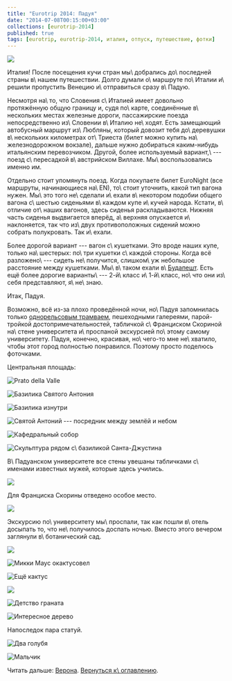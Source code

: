 ```yaml
---
title: "Eurotrip 2014: Падуя"
date: "2014-07-08T00:15:00+03:00"
collections: [eurotrip-2014]
published: true
tags: [eurotrip, eurotrip-2014, италия, отпуск, путешествие, фотки]
---
```


![](/images/travel/2014-06-eurotrip/padua-cover.jpg)

Италия! После посещения кучи стран мы\ добрались до\ последней страны в\ нашем путешествии. Долго думали о\ маршруте 
по\ Италии и\ решили пропустить Венецию и\ отправиться сразу в\ Падую.

<!--more-->

Несмотря на\ то, что Словения с\ Италией имеет довольно протяжённую общую границу и, судя по\ карте, соединённые 
в\ нескольких местах железные дороги, пассажирские поезда непосредственно из\ Словении в\ Италию не\ ходят. Есть 
замещающий автобусный маршрут из\ Любляны, который довозит тебя до\ деревушки в\ нескольких километрах от\ Триеста 
(билет можно купить на\ железнодорожном вокзале), дальше нужно добираться каким-нибудь итальянским перевозчиком.
Другой, более используемый вариант,\ --- поезд с\ пересадкой в\ австрийском Виллахе. Мы\ воспользовались именно им.

Отдельно стоит упомянуть поезд. Когда покупаете билет EuroNight (все маршруты, начинающиеся на\ EN), то\ стоит уточнить, 
какой тип вагона нужен. Мы\ это того не\ сделали и\ ехали в\ некотором подобии общего вагона с\ шестью сиденьями 
в\ каждом купе и\ кучей народа. Кстати, в\ отличие от\ наших вагонов, здесь сиденья раскладываются. Нижняя часть сиденья 
выдвигается вперёд, а\ верхняя опускается и\ наклоняется, так что из\ двух противоположных сидений можно собрать 
полукровать. Так и\ ехали.

Более дорогой вариант --- вагон с\ кушетками. Это вроде наших купе, только на\ шестерых: по\ три кушетки с\ каждой 
стороны. Когда всё разложено\ --- сидеть не\ получится, слишком\ уж небольшое расстояние между кушетками. Мы\ в\ таком 
ехали в\ [Будапешт][budapest]. Есть ещё более дорогие варианты\ --- 2-й\ класс и\ 1-й\ класс, но\ что они из\ себя
представляют, я\ не\ знаю.

Итак, Падуя.

Возможно, всё из-за плохо проведённой ночи, но\ Падуя запомнилась только [однорельсовым трамваем][tram],
пешеходными галереями, парой-тройкой достопримечательностей, табличкой с\ Франциском Скориной на\ стене
университета и\ проспаной экскурсией по\ этому самому университету. Падуя, конечно, красивая, но\ чего-то мне
не\ хватило, чтобы этот город полностью понравился. Поэтому просто поделюсь фоточками.

Центральная площадь:

![Prato della Valle](/images/travel/2014-06-eurotrip/padua-prato-della-valle.jpg "Prato della Valle")

![Базилика Святого Антония](/images/travel/2014-06-eurotrip/padua-st-anthony.jpg "Базилика Святого Антония")

![Базилика изнутри](/images/travel/2014-06-eurotrip/padua-st-anthony-inner.jpg "Базилика изнутри")

![Святой Антоний --- посредник между землёй и небом](/images/travel/2014-06-eurotrip/padua-st-anthony-statue.jpg "Святой Антоний — посредник между землёй и небом")

![Кафедральный собор](/images/travel/2014-06-eurotrip/padua-cathedral.jpg "Кафедральный собор")

![Скульптура рядом с\ базиликой Санта-Джустина](/images/travel/2014-06-eurotrip/padua-sculpture.jpg "Скульптура рядом с базиликой Санта-Джустина")

В\ Падуанском университете все стены увешаны табличками с\ именами известных мужей, которые здесь учились.

![](/images/travel/2014-06-eurotrip/padua-university-plates.jpg)

Для Франциска Скорины отведено особое место.

![](/images/travel/2014-06-eurotrip/padua-skorina.jpg)

Экскурсию по\ университету мы\ проспали, так как пошли в\ отель досыпать то, что не\ получилось доспать ночью. Вместо 
этого вечером заглянули в\ ботанический сад.

![](/images/travel/2014-06-eurotrip/padua-botanic-garden-1.jpg)

![Микки Маус окактусовел](/images/travel/2014-06-eurotrip/padua-mickey.jpg "Микки Маус окактусовел")

![Ещё кактус](/images/travel/2014-06-eurotrip/padua-cactus.jpg "Ещё кактус")

![](/images/travel/2014-06-eurotrip/padua-botanic-garden-2.jpg)

![Детство граната](/images/travel/2014-06-eurotrip/padua-pomegranate.jpg)

![Интересное дерево](/images/travel/2014-06-eurotrip/padua-tree.jpg)

Напоследок пара статуй.

![Два голубя](/images/travel/2014-06-eurotrip/padua-doves.jpg)

![Мальчик](/images/travel/2014-06-eurotrip/padua-boy.jpg)

Читать дальше: [Верона](/post/eurotrip-2014-verona/). [Вернуться к\ оглавлению](/post/eurotrip-2014/).

[tram]: http://ru.wikipedia.org/wiki/%D0%A2%D1%80%D0%B0%D0%BD%D1%81%D0%BB%D1%91%D1%80
[budapest]: /post/eurotrip-2014-budapest/
